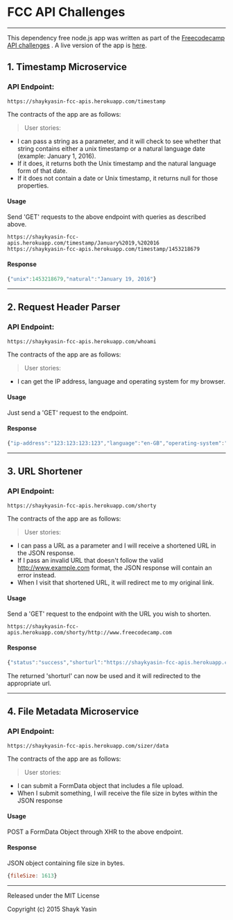    
# FCC API Challenges
------------------------------

This dependency free node.js app was written as part of the [Freecodecamp API challenges](http://www.freecodecamp.com/map#nested-collapseAPIProjects) . A live version of the app is [here](https://shaykyasin-fcc-apis.herokuapp.com/).

## 1. Timestamp Microservice
### API Endpoint:
```
https://shaykyasin-fcc-apis.herokuapp.com/timestamp
```
The contracts of the app are as follows:
> User stories:
 * I can pass a string as a parameter, and it will check to see whether that string contains either a unix timestamp or a natural language date (example: January 1, 2016).
 * If it does, it returns both the Unix timestamp and the natural language form of that date.
 * If it does not contain a date or Unix timestamp, it returns null for those properties.

#### Usage
Send 'GET' requests to the above endpoint with queries as described above.
```
https://shaykyasin-fcc-apis.herokuapp.com/timestamp/January%2019,%202016
https://shaykyasin-fcc-apis.herokuapp.com/timestamp/1453218679

```
#### Response
```js
{"unix":1453218679,"natural":"January 19, 2016"}
```
---
## 2. Request Header Parser
### API Endpoint:
```
https://shaykyasin-fcc-apis.herokuapp.com/whoami
```
The contracts of the app are as follows:
> User stories:
* I can get the IP address, language and operating system for my browser.

#### Usage
Just send a 'GET' request to the endpoint.
#### Response
```js
{"ip-address":"123:123:123:123","language":"en-GB","operating-system":"Macintosh; Intel Mac OS X 10_9_5"}
```
---
## 3. URL Shortener
### API Endpoint:
```
https://shaykyasin-fcc-apis.herokuapp.com/shorty
```
The contracts of the app are as follows:
> User stories:
* I can pass a URL as a parameter and I will receive a shortened URL in the JSON response.
* If I pass an invalid URL that doesn't follow the valid http://www.example.com format, the JSON response will contain an error instead.
* When I visit that shortened URL, it will redirect me to my original link.

#### Usage
Send a 'GET' request to the endpoint with the URL you wish to shorten.
```
https://shaykyasin-fcc-apis.herokuapp.com/shorty/http://www.freecodecamp.com
```
#### Response
```js
{"status":"success","shorturl":"https://shaykyasin-fcc-apis.herokuapp.com/shorty/3"}
```
The returned 'shorturl' can now be used and it will redirected to the appropriate url.

---
## 4. File Metadata Microservice
### API Endpoint:
```
https://shaykyasin-fcc-apis.herokuapp.com/sizer/data
```
The contracts of the app are as follows:
> User stories:
*  I can submit a FormData object that includes a file upload.
* When I submit something, I will receive the file size in bytes within the JSON response

#### Usage
POST a FormData Object through XHR to the above endpoint.
#### Response
JSON object containing file size in bytes.
```js
{fileSize: 1613}
```

---
Released under the MIT License

Copyright (c) 2015 Shayk Yasin